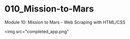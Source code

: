 # 010_Mission-to-Mars
Module 10:  Mission to Mars - Web Scraping with HTML/CSS

<img src="completed_app.png"
